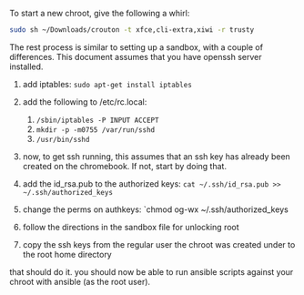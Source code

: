 To start a new chroot, give the following a whirl:

```bash
sudo sh ~/Downloads/crouton -t xfce,cli-extra,xiwi -r trusty
```

The rest process is similar to setting up a sandbox, with a couple of differences.  This document assumes that you have openssh server installed.

1. add iptables: `sudo apt-get install iptables`
1. add the following to /etc/rc.local:
	1. `/sbin/iptables -P INPUT ACCEPT`
	1. `mkdir -p -m0755 /var/run/sshd`
	1. `/usr/bin/sshd`

1. now, to get ssh running, this assumes that an ssh key has already been created on the chromebook.  If not, start by doing that.
1. add the id_rsa.pub to the authorized keys: `cat ~/.ssh/id_rsa.pub >> ~/.ssh/authorized_keys`
1. change the perms on authkeys: `chmod og-wx ~/.ssh/authorized_keys
1. follow the directions in the sandbox file for unlocking root
1. copy the ssh keys from the regular user the chroot was created under to the root home directory

that should do it.  you should now be able to run ansible scripts against your chroot with ansible (as the root user).

